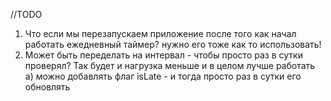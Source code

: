 //TODO
1. Что если мы перезапускаем приложение после того как начал работать ежедневный таймер? 
    нужно его тоже как то использовать!
2. Может быть переделать на интервал - чтобы просто раз в сутки проверял? Так будет и нагрузка меньше и в целом лучше работать 
    а) можно добавлять флаг isLate - и тогда просто раз в сутки его обновлять